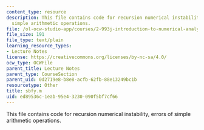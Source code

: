 ```yaml
---
content_type: resource
description: This file contains code for recursion numerical instability, errors of
  simple arithmetic operations.
file: /ol-ocw-studio-app/courses/2-993j-introduction-to-numerical-analysis-for-engineering-13-002j-spring-2005/ed89536c1eab95e43230090f5bf7cf66_sbfy.m
file_size: 191
file_type: text/plain
learning_resource_types:
- Lecture Notes
license: https://creativecommons.org/licenses/by-nc-sa/4.0/
ocw_type: OCWFile
parent_title: Lecture Notes
parent_type: CourseSection
parent_uid: 0d2719e8-b8e8-acfb-62fb-88e13249bc1b
resourcetype: Other
title: sbfy.m
uid: ed89536c-1eab-95e4-3230-090f5bf7cf66
---
```

This file contains code for recursion numerical instability, errors of simple arithmetic operations.